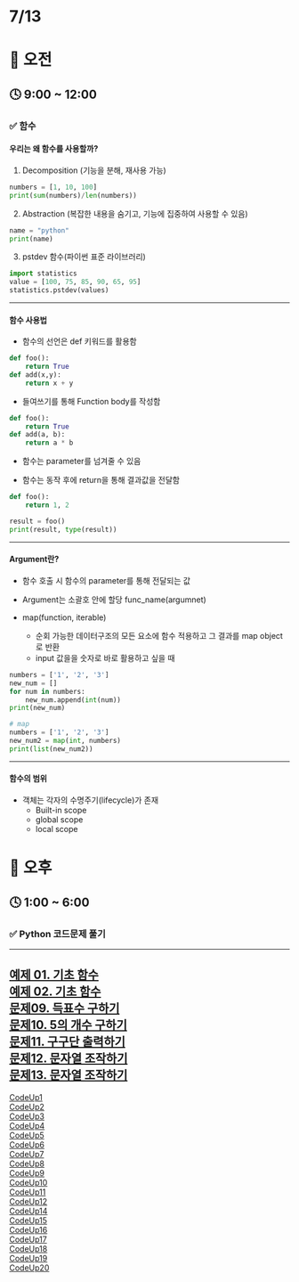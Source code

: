 # 7/13

# 🌇 오전

## 🕓 9:00 ~ 12:00

### ✅ 함수

#### 우리는 왜 함수를 사용할까?   

1. Decomposition (기능을 분해, 재사용 가능)   

```python
numbers = [1, 10, 100]
print(sum(numbers)/len(numbers))
```
2. Abstraction (복잡한 내용을 숨기고, 기능에 집중하여 사용할 수 있음)   

```python
name = "python"
print(name)
```
3. pstdev 함수(파이썬 표준 라이브러리)

```python
import statistics
value = [100, 75, 85, 90, 65, 95]
statistics.pstdev(values)
```

-----

#### 함수 사용법

- 함수의 선언은 def 키워드를 활용함
```python
def foo():
    return True
def add(x,y):
    return x + y
```
- 들여쓰기를 통해 Function body를 작성함
```python
def foo():
    return True
def add(a, b):
    return a * b
```
- 함수는 parameter를 넘겨줄 수 있음

- 함수는 동작 후에 return을 통해 결과값을 전달함
```python
def foo():
    return 1, 2

result = foo()
print(result, type(result))
```
-----

#### Argument란?

- 함수 호출 시 함수의 parameter를 통해 전달되는 값

- Argument는 소괄호 안에 할당 func_name(argumnet)

- map(function, iterable)
    - 순회 가능한 데이터구조의 모든 요소에 함수 적용하고 그 결과를 map object로 반환
    - input 값을을 숫자로 바로 활용하고 싶을 때
```python
numbers = ['1', '2', '3']
new_num = []
for num in numbers:
    new_num.append(int(num))
print(new_num)

# map
numbers = ['1', '2', '3']
new_num2 = map(int, numbers)
print(list(new_num2))
```
-----

#### 함수의 범위
- 객체는 각자의 수명주기(lifecycle)가 존재
    - Built-in scope
    - global scope
    - local scope

# 🌆 오후

## 🕓 1:00 ~ 6:00

### ✅ Python 코드문제 풀기
-----
[예제 01. 기초 함수](practice_Code.py)   
[예제 02. 기초 함수](practice_Code2.py)   
[문제09. 득표수 구하기](Code9.py)   
[문제10. 5의 개수 구하기](Code10.py)   
[문제11. 구구단 출력하기](Code11.py)   
[문제12. 문자열 조작하기](Code12.py)   
[문제13. 문자열 조작하기](Code13.py)   
-----
[CodeUp1](../2%EC%A3%BC%EC%B0%A8%202022.07/CodeUp/CodeUp10.py)   
[CodeUp2](../2%EC%A3%BC%EC%B0%A8%202022.07/CodeUp/CodeUp11.py)   
[CodeUp3](../2%EC%A3%BC%EC%B0%A8%202022.07/CodeUp/CodeUp12.py)   
[CodeUp4](../2%EC%A3%BC%EC%B0%A8%202022.07/CodeUp/CodeUp13.py)   
[CodeUp5](../2%EC%A3%BC%EC%B0%A8%202022.07/CodeUp/CodeUp14.py)   
[CodeUp6](../2%EC%A3%BC%EC%B0%A8%202022.07/CodeUp/CodeUp15.py)   
[CodeUp7](../2%EC%A3%BC%EC%B0%A8%202022.07/CodeUp/CodeUp16.py)   
[CodeUp8](../2%EC%A3%BC%EC%B0%A8%202022.07/CodeUp/CodeUp17.py)   
[CodeUp9](../2%EC%A3%BC%EC%B0%A8%202022.07/CodeUp/CodeUp18.py)   
[CodeUp10](../2%EC%A3%BC%EC%B0%A8%202022.07/CodeUp/CodeUp19.py)   
[CodeUp11](../2%EC%A3%BC%EC%B0%A8%202022.07/CodeUp/CodeUp20.py)   
[CodeUp12](../2%EC%A3%BC%EC%B0%A8%202022.07/CodeUp/CodeUp21.py)   
[CodeUp14](../2%EC%A3%BC%EC%B0%A8%202022.07/CodeUp/CodeUp22.py)   
[CodeUp15](../2%EC%A3%BC%EC%B0%A8%202022.07/CodeUp/CodeUp23.py)   
[CodeUp16](../2%EC%A3%BC%EC%B0%A8%202022.07/CodeUp/CodeUp24.py)   
[CodeUp17](../2%EC%A3%BC%EC%B0%A8%202022.07/CodeUp/CodeUp25.py)   
[CodeUp18](../2%EC%A3%BC%EC%B0%A8%202022.07/CodeUp/CodeUp26.py)   
[CodeUp19](../2%EC%A3%BC%EC%B0%A8%202022.07/CodeUp/CodeUp27.py)   
[CodeUp20](../2%EC%A3%BC%EC%B0%A8%202022.07/CodeUp/CodeUp28.py)   
